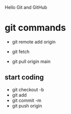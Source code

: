 Hello Git and GitHub

# git commands

- git remote add origin <repository link>

- git fetch 
- git pull origin main

## start coding

- git checkout -b <new branch name>
- git add <file>
- git commit -m <mensaje>
- git push origin <branch>
